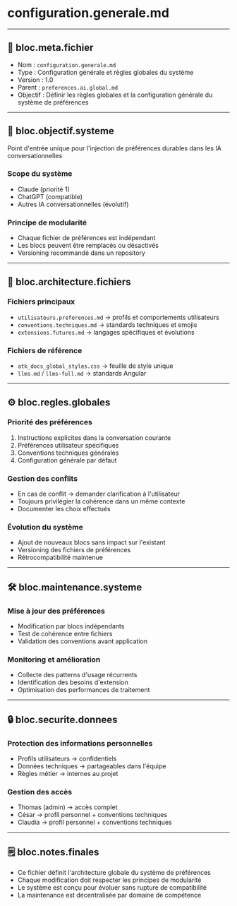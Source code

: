 # configuration.generale.md

---

## 🔖 bloc.meta.fichier

- Nom : `configuration.generale.md`
- Type : Configuration générale et règles globales du système
- Version : 1.0
- Parent : `preferences.ai.global.md`
- Objectif : Définir les règles globales et la configuration générale du système de préférences

---

## 🎯 bloc.objectif.systeme

Point d'entrée unique pour l'injection de préférences durables dans les IA conversationnelles

### Scope du système

- Claude (priorité 1)
- ChatGPT (compatible)
- Autres IA conversationnelles (évolutif)

### Principe de modularité

- Chaque fichier de préférences est indépendant
- Les blocs peuvent être remplacés ou désactivés
- Versioning recommandé dans un repository

---

## 🔗 bloc.architecture.fichiers

### Fichiers principaux

- `utilisateurs.preferences.md` → profils et comportements utilisateurs
- `conventions.techniques.md` → standards techniques et emojis
- `extensions.futures.md` → langages spécifiques et évolutions

### Fichiers de référence

- `atk_docs_global_styles.css` → feuille de style unique
- `llms.md` / `llms-full.md` → standards Angular

---

## ⚙️ bloc.regles.globales

### Priorité des préférences

1. Instructions explicites dans la conversation courante
2. Préférences utilisateur spécifiques
3. Conventions techniques générales
4. Configuration générale par défaut

### Gestion des conflits

- En cas de conflit → demander clarification à l'utilisateur
- Toujours privilégier la cohérence dans un même contexte
- Documenter les choix effectués

### Évolution du système

- Ajout de nouveaux blocs sans impact sur l'existant
- Versioning des fichiers de préférences
- Rétrocompatibilité maintenue

---

## 🛠️ bloc.maintenance.systeme

### Mise à jour des préférences

- Modification par blocs indépendants
- Test de cohérence entre fichiers
- Validation des conventions avant application

### Monitoring et amélioration

- Collecte des patterns d'usage récurrents
- Identification des besoins d'extension
- Optimisation des performances de traitement

---

## 🔒 bloc.securite.donnees

### Protection des informations personnelles

- Profils utilisateurs → confidentiels
- Données techniques → partageables dans l'équipe
- Règles métier → internes au projet

### Gestion des accès

- Thomas (admin) → accès complet
- César → profil personnel + conventions techniques
- Claudia → profil personnel + conventions techniques

---

## 🗒️ bloc.notes.finales

- Ce fichier définit l'architecture globale du système de préférences
- Chaque modification doit respecter les principes de modularité
- Le système est conçu pour évoluer sans rupture de compatibilité
- La maintenance est décentralisée par domaine de compétence
